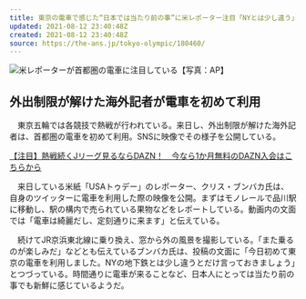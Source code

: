 ```yaml
---
title: 東京の電車で感じた“日本では当たり前の事”に米レポーター注目「NYとは少し違う」
updated: 2021-08-12 23:40:48Z
created: 2021-08-12 23:40:48Z
source: https://the-ans.jp/tokyo-olympic/180460/
---
```


![](https://the-ans.jp/wp-content/uploads/2021/08/05135547/20210805_olympic_rings_ap.jpg)米レポーターが首都圏の電車に注目している【写真：AP】

## 外出制限が解けた海外記者が電車を初めて利用

　東京五輪では各競技で熱戦が行われている。来日し、外出制限が解けた海外記者は、首都圏の電車を初めて利用。SNSに映像でその様子を公開している。

[【注目】熱戦続くJリーグ見るならDAZN！　今なら1か月無料のDAZN入会はこちらから](https://prf.hn/click/camref:1100l4ejJ/adref:text_news_tokyo210721)

　来日している米紙「USAトゥデー」のレポーター、クリス・ブンバカ氏は、自身のツイッターに電車を利用した際の映像を公開。まずはモノレールで品川駅に移動し、駅の構内で売られている果物などをレポートしている。動画内の文面では「電車は綺麗だし、定刻通りに来ます」と伝えている。

　続けてJR京浜東北線に乗り換え、窓から外の風景を撮影している。「また乗るのが楽しみだ」などとも伝えているブンバカ氏は、投稿の文面に「今日初めて東京の電車を利用しました。NYの地下鉄とは少し違うとだけ言っておきましょう」とつづっている。時間通りに電車が来ることなど、日本人にとっては当たり前の事でも新鮮に感じているようだ。